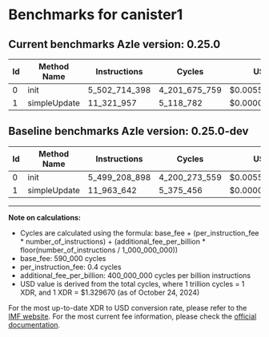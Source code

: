 # Benchmarks for canister1

## Current benchmarks Azle version: 0.25.0

| Id  | Method Name  | Instructions  | Cycles        | USD           | USD/Million Calls | Change                              |
| --- | ------------ | ------------- | ------------- | ------------- | ----------------- | ----------------------------------- |
| 0   | init         | 5_502_714_398 | 4_201_675_759 | $0.0055868422 | $5_586.84         | <font color="red">+3_505_500</font> |
| 1   | simpleUpdate | 11_321_957    | 5_118_782     | $0.0000068063 | $6.80             | <font color="green">-641_685</font> |

## Baseline benchmarks Azle version: 0.25.0-dev

| Id  | Method Name  | Instructions  | Cycles        | USD           | USD/Million Calls |
| --- | ------------ | ------------- | ------------- | ------------- | ----------------- |
| 0   | init         | 5_499_208_898 | 4_200_273_559 | $0.0055849777 | $5_584.97         |
| 1   | simpleUpdate | 11_963_642    | 5_375_456     | $0.0000071476 | $7.14             |

---

**Note on calculations:**

- Cycles are calculated using the formula: base_fee + (per_instruction_fee \* number_of_instructions) + (additional_fee_per_billion \* floor(number_of_instructions / 1_000_000_000))
- base_fee: 590_000 cycles
- per_instruction_fee: 0.4 cycles
- additional_fee_per_billion: 400_000_000 cycles per billion instructions
- USD value is derived from the total cycles, where 1 trillion cycles = 1 XDR, and 1 XDR = $1.329670 (as of October 24, 2024)

For the most up-to-date XDR to USD conversion rate, please refer to the [IMF website](https://www.imf.org/external/np/fin/data/rms_sdrv.aspx).
For the most current fee information, please check the [official documentation](https://internetcomputer.org/docs/current/developer-docs/gas-cost#execution).
